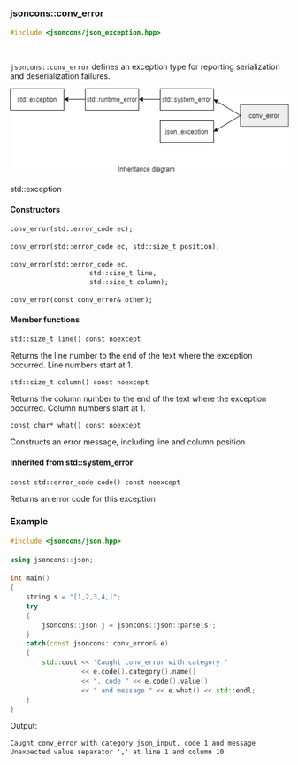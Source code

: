 ### jsoncons::conv_error

```cpp
#include <jsoncons/json_exception.hpp>
```

<br>

`jsoncons::conv_error` defines an exception type for reporting serialization and deserialization failures.

![conv_error](./diagrams/conv_error.png)

std::exception

#### Constructors

    conv_error(std::error_code ec);

    conv_error(std::error_code ec, std::size_t position);

    conv_error(std::error_code ec,
                        std::size_t line,
                        std::size_t column);

    conv_error(const conv_error& other);

#### Member functions

    std::size_t line() const noexcept
Returns the line number to the end of the text where the exception occurred.
Line numbers start at 1.

    std::size_t column() const noexcept
Returns the column number to the end of the text where the exception occurred.
Column numbers start at 1.

    const char* what() const noexcept
Constructs an error message, including line and column position

#### Inherited from std::system_error

    const std::error_code code() const noexcept
Returns an error code for this exception

### Example

```cpp
#include <jsoncons/json.hpp>

using jsoncons::json;

int main()
{
    string s = "[1,2,3,4,]";
    try 
    {
        jsoncons::json j = jsoncons::json::parse(s);
    } 
    catch(const jsoncons::conv_error& e) 
    {
        std::cout << "Caught conv_error with category " 
                  << e.code().category().name() 
                  << ", code " << e.code().value() 
                  << " and message " << e.what() << std::endl;
    }
}
```

Output:
```
Caught conv_error with category json_input, code 1 and message Unexpected value separator ',' at line 1 and column 10
```
